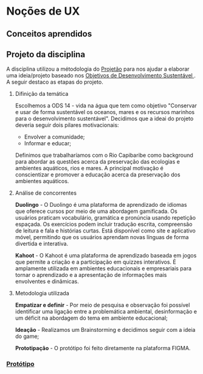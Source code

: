 # Noções de UX


## Conceitos aprendidos


## Projeto da disciplina
A disciplina utilizou a métodologia do [Projetão](https://www.projetao.com.br/generator/?f=metod&) para nos ajudar a elaborar uma ideia/projeto baseado nos [Objetivos de Desenvolvimento Sustentável ](https://brasil.un.org/pt-br/sdgs). A seguir destaco as etapas do projeto.

1. Difinição da temática

    Escolhemos a ODS 14 - vida na água que tem como objetivo "Conservar e usar de forma sustentável os oceanos, mares e os recursos marinhos para o desenvolvimento sustentável". Decidimos que a ideai do projeto deveria seguir dois pilares motivacionais:
    
    - Envolver a comunidade;
    - Informar e educar;

    Definimos que trabalharíamos com o Rio Capibaribe como background para abordar as questões acerca da preservação das ecologias e ambientes aquáticos, rios e mares. A principal motivação é conscientizar e promover a educação acerca da preservação dos ambientes aquáticos.

2. Análise de concorrentes

    **Duolingo** - O Duolingo é uma plataforma de aprendizado de idiomas que oferece cursos por meio de uma abordagem gamificada. Os usuários praticam vocabulário, gramática e pronúncia usando repetição espaçada. Os exercícios podem incluir tradução escrita, compreensão de leitura e fala e histórias curtas. Está disponível como site e aplicativo móvel, permitindo que os usuários aprendam novas línguas de forma divertida e interativa.

    **Kahoot** - O Kahoot é uma plataforma de aprendizado baseada em jogos que permite a criação e a participação em quizzes interativos. É amplamente utilizada em ambientes educacionais e empresariais para tornar o aprendizado e a apresentação de informações mais envolventes e dinâmicas.

3. Metodologia utilizada

    **Empatizar e definir** - Por meio de pesquisa e observação foi possível identificar uma ligação entre a problemática ambiental, desinformação e um déficit na abordagem do tema em ambiente educacional;

    **Ideação** - Realizamos um Brainstorming e decidimos seguir com a ideia do game;

    **Prototipação** - O protótipo foi feito diretamente na plataforma FIGMA.

### [Protótipo](https://www.figma.com/proto/GgV4z7KkRuXgP89DXMvwWu/Prot%C3%B3tipo-Projeto-Capiba?node-id=27-15&t=PIbzEAqnCrWg0A9x-1&scaling=scale-down&content-scaling=fixed&page-id=1%3A3&starting-point-node-id=27%3A15)


